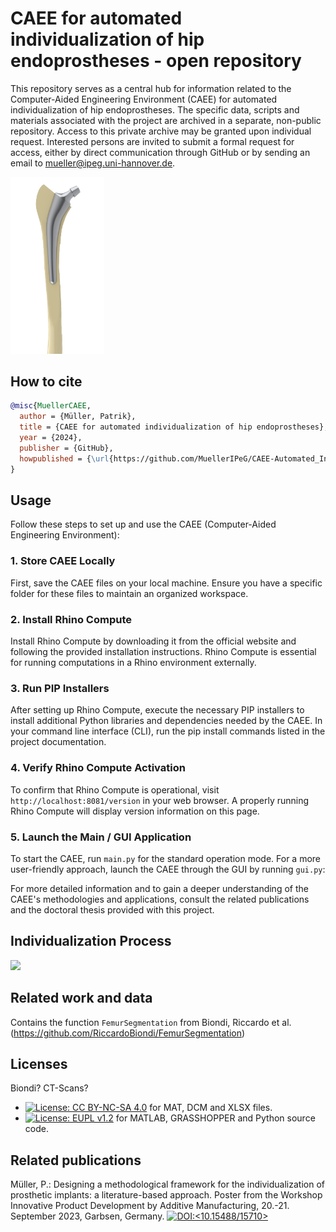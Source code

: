 # CAEE for automated individualization of hip endoprostheses - open repository
This repository serves as a central hub for information related to the Computer-Aided Engineering Environment (CAEE) for automated individualization of hip endoprostheses. The specific data, scripts and materials associated with the project are archived in a separate, non-public repository. Access to this private archive may be granted upon individual request. Interested persons are invited to submit a formal request for access, either by direct communication through GitHub or by sending an email to mueller@ipeg.uni-hannover.de.


<img src='Backup-Scripts/endo.png' width='150'>




## How to cite
```BibTeX
@misc{MuellerCAEE,
  author = {Müller, Patrik},
  title = {CAEE for automated individualization of hip endoprostheses},
  year = {2024},
  publisher = {GitHub},
  howpublished = {\url{https://github.com/MuellerIPeG/CAEE-Automated_Individualization_of_Implantats}},
}
```

<!--- [![10.1038/s41597-023-02669-z](https://img.shields.io/badge/DOI-10.1038/s41597--023--02669--z-green.svg)](https://doi.org/10.1038/s41597-023-02669-z) (2023). --->

## Usage

Follow these steps to set up and use the CAEE (Computer-Aided Engineering Environment):

### 1. Store CAEE Locally

First, save the CAEE files on your local machine. Ensure you have a specific folder for these files to maintain an organized workspace.

### 2. Install Rhino Compute

Install Rhino Compute by downloading it from the official website and following the provided installation instructions. Rhino Compute is essential for running computations in a Rhino environment externally.

### 3. Run PIP Installers

After setting up Rhino Compute, execute the necessary PIP installers to install additional Python libraries and dependencies needed by the CAEE. In your command line interface (CLI), run the pip install commands listed in the project documentation.

### 4. Verify Rhino Compute Activation

To confirm that Rhino Compute is operational, visit `http://localhost:8081/version` in your web browser. A properly running Rhino Compute will display version information on this page.

### 5. Launch the Main / GUI Application

To start the CAEE, run `main.py` for the standard operation mode. For a more user-friendly approach, launch the CAEE through the GUI by running `gui.py`:



For more detailed information and to gain a deeper understanding of the CAEE's methodologies and applications, consult the related publications and the doctoral thesis provided with this project.


## Individualization Process

<img src='Backup-Scripts/process.png' width='800'>


## Related work and data
Contains the function `FemurSegmentation` from Biondi, Riccardo et al. (https://github.com/RiccardoBiondi/FemurSegmentation)

## Licenses

Biondi? CT-Scans? 

- [![License: CC BY-NC-SA 4.0](https://img.shields.io/badge/License-CC_BY--NC--SA_4.0-lightgrey.svg)](https://creativecommons.org/licenses/by-nc-sa/4.0/) for MAT, DCM and XLSX files.
- [![License: EUPL v1.2](https://img.shields.io/badge/License-EUPL_v1.2-lightgrey.svg)](https://eupl.eu/1.2/en/) for MATLAB, GRASSHOPPER and Python source code.

## Related publications
Müller, P.: Designing a methodological framework for the individualization of prosthetic implants: a literature-based approach. Poster from the Workshop Innovative Product Development by Additive Manufacturing, 20.-21. September 2023, Garbsen, Germany. [![DOI:<10.15488/15710>](http://img.shields.io/badge/DOI-10.15488/15710-<#00FF00>.svg)](<https://doi.org/10.15488/15710>)






